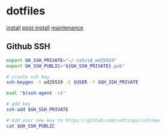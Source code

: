 # dotfiles

[install](docs/install.md)
[post-install](docs/postinstall.md)
[maintenance](docs/maintenance.md)

## Github SSH

```sh            
export GH_SSH_PRIVATE="~/.ssh/id_ed25519"                    
export GH_SSH_PUBLIC="${GH_SSH_PRIVATE}.pub" 

# create ssh key
ssh-keygen -t ed25519 -C $USER -f $GH_SSH_PRIVATE

eval "$(ssh-agent -s)"

# add key
ssh-add $GH_SSH_PRIVATE

# Add your new key to https://github.com/settings/ssh/new
cat $GH_SSH_PUBLIC
```